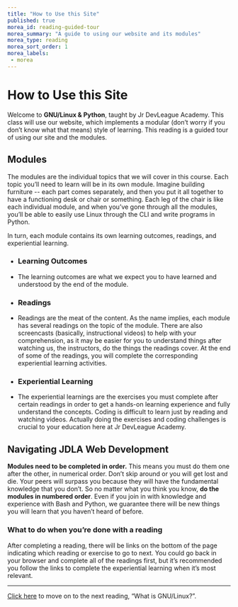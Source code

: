 ```yaml
---
title: "How to Use this Site"
published: true
morea_id: reading-guided-tour
morea_summary: "A guide to using our website and its modules"
morea_type: reading
morea_sort_order: 1
morea_labels:
 - morea
---
```


# How to Use this Site

Welcome to **GNU/Linux & Python**, taught by Jr DevLeague Academy. This class will use our website, which implements a modular (don’t worry if you don’t know what that means) style of learning. This reading is a guided tour of using our site and the modules.

## Modules

The modules are the individual topics that we will cover in this course. Each topic you’ll need to learn will be in its own module. Imagine building furniture -- each part comes separately, and then you put it all together to have a functioning desk or chair or something. Each leg of the chair is like each individual module, and when you’ve gone through all the modules, you’ll be able to easily use Linux through the CLI and write programs in Python. 

In turn, each module contains its own learning outcomes, readings, and experiential learning. 

- ### Learning Outcomes

- The learning outcomes are what we expect you to have learned and understood by the end of the module.

- ### Readings

- Readings are the meat of the content. As the name implies, each module has several readings on the topic of the module. There are also screencasts (basically, instructional videos) to help with your comprehension, as it may be easier for you to understand things after watching us, the instructors, do the things the readings cover. At the end of some of the readings,  you will complete the corresponding experiential learning activities.

- ### Experiential Learning

- The experiential learnings are the exercises you must complete after certain readings in order to get a hands-on learning experience and fully understand the concepts. Coding is difficult to learn just by reading and watching videos. Actually doing the exercises and coding challenges is crucial to your education here at Jr DevLeague Academy.

## Navigating JDLA Web Development

**Modules need to be completed in order.** This means you must do them one after the other, in numerical order. Don’t skip around or you will get lost and die. Your peers will surpass you because they will have the fundamental knowledge that you don’t. So no matter what you think you know, **do the modules in numbered order**. Even if you join in with knowledge and experience with Bash and Python, we guarantee there will be new things you will learn that you haven’t heard of before.

### What to do when you’re done with a reading

After completing a reading, there will be links on the bottom of the page indicating which reading or exercise to go to next. You could go back in your browser and complete all of the readings first, but it’s recommended you follow the links to complete the experiential learning when it’s most relevant.

---

[Click here](https://junior-devleague.github.io/JDLA-GNU-Linux-and-Python/morea/1_Course_Introduction/reading-what-is-linux.html) to move on to the next reading, “What is GNU/Linux?”.

<br>
